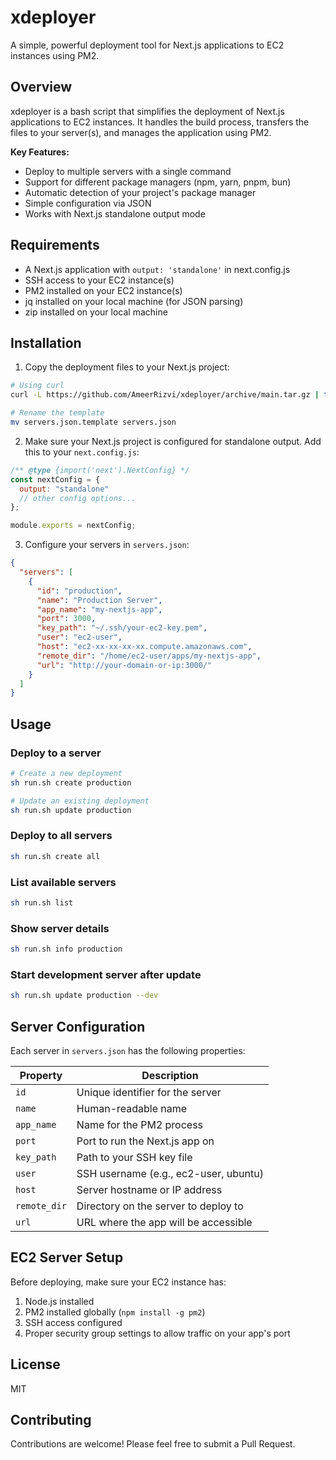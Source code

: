 # xdeployer

A simple, powerful deployment tool for Next.js applications to EC2 instances using PM2.

## Overview

xdeployer is a bash script that simplifies the deployment of Next.js applications to EC2 instances. It handles the build process, transfers the files to your server(s), and manages the application using PM2.

**Key Features:**

- Deploy to multiple servers with a single command
- Support for different package managers (npm, yarn, pnpm, bun)
- Automatic detection of your project's package manager
- Simple configuration via JSON
- Works with Next.js standalone output mode

## Requirements

- A Next.js application with `output: 'standalone'` in next.config.js
- SSH access to your EC2 instance(s)
- PM2 installed on your EC2 instance(s)
- jq installed on your local machine (for JSON parsing)
- zip installed on your local machine

## Installation

1. Copy the deployment files to your Next.js project:

```bash
# Using curl
curl -L https://github.com/AmeerRizvi/xdeployer/archive/main.tar.gz | tar xz --strip=1 xdeployer-main/run.sh xdeployer-main/servers.json.template

# Rename the template
mv servers.json.template servers.json
```

2. Make sure your Next.js project is configured for standalone output. Add this to your `next.config.js`:

```js
/** @type {import('next').NextConfig} */
const nextConfig = {
  output: "standalone"
  // other config options...
};

module.exports = nextConfig;
```

3. Configure your servers in `servers.json`:

```json
{
  "servers": [
    {
      "id": "production",
      "name": "Production Server",
      "app_name": "my-nextjs-app",
      "port": 3000,
      "key_path": "~/.ssh/your-ec2-key.pem",
      "user": "ec2-user",
      "host": "ec2-xx-xx-xx-xx.compute.amazonaws.com",
      "remote_dir": "/home/ec2-user/apps/my-nextjs-app",
      "url": "http://your-domain-or-ip:3000/"
    }
  ]
}
```

## Usage

### Deploy to a server

```bash
# Create a new deployment
sh run.sh create production

# Update an existing deployment
sh run.sh update production
```

### Deploy to all servers

```bash
sh run.sh create all
```

### List available servers

```bash
sh run.sh list
```

### Show server details

```bash
sh run.sh info production
```

### Start development server after update

```bash
sh run.sh update production --dev
```

## Server Configuration

Each server in `servers.json` has the following properties:

| Property     | Description                           |
| ------------ | ------------------------------------- |
| `id`         | Unique identifier for the server      |
| `name`       | Human-readable name                   |
| `app_name`   | Name for the PM2 process              |
| `port`       | Port to run the Next.js app on        |
| `key_path`   | Path to your SSH key file             |
| `user`       | SSH username (e.g., ec2-user, ubuntu) |
| `host`       | Server hostname or IP address         |
| `remote_dir` | Directory on the server to deploy to  |
| `url`        | URL where the app will be accessible  |

## EC2 Server Setup

Before deploying, make sure your EC2 instance has:

1. Node.js installed
2. PM2 installed globally (`npm install -g pm2`)
3. SSH access configured
4. Proper security group settings to allow traffic on your app's port

## License

MIT

## Contributing

Contributions are welcome! Please feel free to submit a Pull Request.
